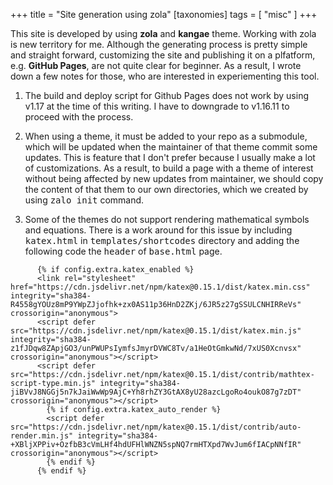 +++
title = "Site generation using zola"
[taxonomies]
tags = [ "misc" ]
+++

This site is developed by using **zola** and **kangae** theme. Working with zola is new territory for me. Although the generating process is pretty simple and straight forward, customizing the site and publishing it on a plfatform, e.g. **GitHub Pages**, are not quite clear for beginner. As a result, I wrote down a few notes for those, who are interested in experiementing this tool.

1. The build and deploy script for Github Pages does not work by using v1.17 at the time of this writing. I have to downgrade to v1.16.11 to proceed with the process.

2. When using a theme, it must be added to your repo as a submodule, which will be updated when the maintainer of that theme commit some updates. This is feature that I don't prefer because I usually make a lot of customizations. As a result, to build a page with a theme of interest without being affected by new updates from maintainer, we should copy the content of that them to our own directories, which we created by using <kbd>zalo init</kbd> command.

3. Some of the themes do not support rendering mathematical symbols and equations. There is a work around for this issue by including <kbd>katex.html</kbd> in <kbd>templates/shortcodes</kbd> directory and adding the following code the <kbd>header</kbd> of <kbd>base.html</kbd> page.

```html,linenos
      {% if config.extra.katex_enabled %}
      <link rel="stylesheet" href="https://cdn.jsdelivr.net/npm/katex@0.15.1/dist/katex.min.css" integrity="sha384-R4558gYOUz8mP9YWpZJjofhk+zx0AS11p36HnD2ZKj/6JR5z27gSSULCNHIRReVs" crossorigin="anonymous">
      <script defer src="https://cdn.jsdelivr.net/npm/katex@0.15.1/dist/katex.min.js" integrity="sha384-z1fJDqw8ZApjGO3/unPWUPsIymfsJmyrDVWC8Tv/a1HeOtGmkwNd/7xUS0Xcnvsx" crossorigin="anonymous"></script>
      <script defer src="https://cdn.jsdelivr.net/npm/katex@0.15.1/dist/contrib/mathtex-script-type.min.js" integrity="sha384-jiBVvJ8NGGj5n7kJaiWwWp9AjC+Yh8rhZY3GtAX8yU28azcLgoRo4oukO87g7zDT" crossorigin="anonymous"></script>
        {% if config.extra.katex_auto_render %}
        <script defer src="https://cdn.jsdelivr.net/npm/katex@0.15.1/dist/contrib/auto-render.min.js" integrity="sha384-+XBljXPPiv+OzfbB3cVmLHf4hdUFHlWNZN5spNQ7rmHTXpd7WvJum6fIACpNNfIR" crossorigin="anonymous"></script>
        {% endif %}
      {% endif %}
```